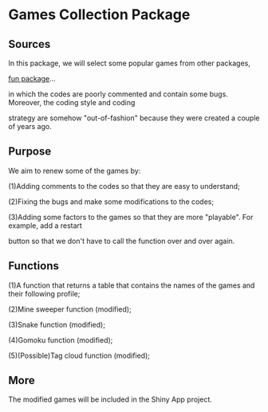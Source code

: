 
# Games Collection Package

## Sources

In this package, we will select some popular games from other packages,

[fun package](https://github.com/yihui/fun)...

in which the codes are poorly commented and contain some bugs. Moreover, the coding style and coding

strategy are somehow "out-of-fashion" because they were created a couple of years ago.

## Purpose

We aim to renew some of the games by:

(1)Adding comments to the codes so that they are easy to understand;

(2)Fixing the bugs and make some modifications to the codes;

(3)Adding some factors to the games so that they are more "playable". For example, add a restart 

button so that we don't have to call the function over and over again.

## Functions

(1)A function that returns a table that contains the names of the games and their following profile;

(2)Mine sweeper function (modified);

(3)Snake function (modified);

(4)Gomoku function (modified);

(5)(Possible)Tag cloud function (modified);

## More

The modified games will be included in the Shiny App project.




